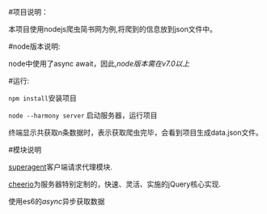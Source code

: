 #项目说明：    

本项目使用nodejs爬虫简书网为例,将爬到的信息放到json文件中。

#node版本说明:     

node中使用了async await，因此,_node版本需在v7.0以上_ 

#运行:    

 `npm install`安装项目   
 
 `node --harmony server` 启动服务器，运行项目   
 
 终端显示共获取n条数据时，表示获取爬虫完毕，会看到项目生成data.json文件。
 
#模块说明    

[superagent](http://visionmedia.github.io/superagent/)客户端请求代理模块.     

[cheerio](https://www.npmjs.com/package/cheerio)为服务器特别定制的，快速、灵活、实施的jQuery核心实现.    

使用es6的*async*异步获取数据
 
 
 

